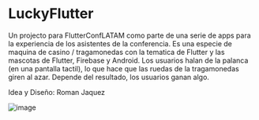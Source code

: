 # LuckyFlutter

Un projecto para FlutterConfLATAM como parte de una serie de apps para la experiencia de los asistentes de la conferencia.
Es una especie de maquina de casino / tragamonedas con la tematica de Flutter y las mascotas de Flutter, Firebase y Android.
Los usuarios halan de la palanca (en una pantalla tactil), lo que hace que las ruedas de la tragamonedas giren al azar.
Depende del resultado, los usuarios ganan algo.

Idea y Diseño: Roman Jaquez

![image](https://github.com/flutter-es/lucky_flutter/assets/5081804/9b1e8f63-6099-41d6-a331-96bd320c1fc3)

